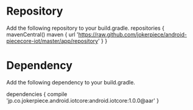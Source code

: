 # Repository

Add the following repository to your build.gradle.
repositories {
    mavenCentral()
    maven {
        url 'https://raw.github.com/jokerpiece/android-piececore-iot/master/app/repository'
    }
}

# Dependency
Add the following dependency to your build.gradle.

dependencies {
    compile 'jp.co.jokerpiece.android.iotcore:android.iotcore:1.0.0@aar'
}
